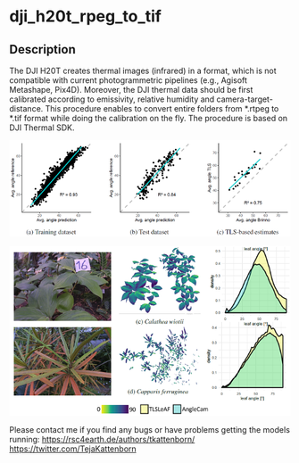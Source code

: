 # dji_h20t_rpeg_to_tif

## Description

The DJI H20T creates thermal images (infrared) in a format, which is not compatible with current photogrammetric pipelines (e.g., Agisoft Metashape, Pix4D). Moreover, the DJI thermal data should be first calibrated according to emissivity, relative humidity and camera-target-distance. This procedure enables to convert entire folders from *.rtpeg to *.tif format while doing the calibration on the fly. The procedure is based on DJI Thermal SDK.

![val](https://github.com/tejakattenborn/AngleCAM/blob/main/AngleCam_val.png)

![tls validation](https://github.com/tejakattenborn/AngleCAM/blob/main/tlsleaf_anglecam_comparison.png) 

Please contact me if you find any bugs or have problems getting the models running:
https://rsc4earth.de/authors/tkattenborn/     https://twitter.com/TejaKattenborn
